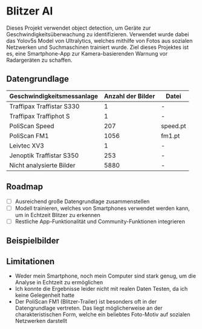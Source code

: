 # Blitzer AI
Dieses Projekt verwendet object detection, um Geräte zur Geschwindigkeitsüberwachung zu identifizieren. Verwendet wurde dabei das Yolov5s Model von Ultralytics, welches mithilfe von Fotos aus sozialen Netzwerken und Suchmaschinen trainiert wurde. Ziel dieses Projektes ist es, eine Smartphone-App zur Kamera-basierenden Warnung vor Radargeräten zu schaffen. 
## Datengrundlage
| Geschwindigkeitsmessanlage | Anzahl der Bilder | Datei |
|--|--|--|
| Traffipax Traffistar S330 | 1 | - |
| Traffipax Traffiphot S | 1 | - |
| PoliScan Speed | 207 | speed.pt |
| PoliScan FM1| 1056 | fm1.pt |
| Leivtec XV3 | 1| - |
| Jenoptik Traffistar S350 | 253 | - |
| Nicht analysierte Bilder | 5880 | - |

## Roadmap
 - [ ] Ausreichend große Datengrundlage zusammenstellen
 - [ ] Modell trainieren, welches von Smartphones verwendet werden kann, um in Echtzeit Blitzer zu erkennen
 - [ ] Restliche App-Funktionalität und Community-Funktionen integrieren

## Beispielbilder


## Limitationen
 - Weder mein Smartphone, noch mein Computer sind stark genug, um die
   Analyse in Echtzeit zu ermöglichen  
 - Ich konnte die Ergebnisse leider nicht mit realen Daten Testen, da ich keine Gelegenheit hatte
 - Der PoliScan FM1 (Blitzer-Trailer) ist besonders oft in der Datengrundlage vertreten. Das liegt möglicherweise an der charakteristischen Form, welche ein beliebtes Foto-Motiv auf sozialen Netzwerken darstellt